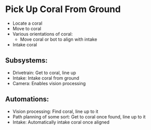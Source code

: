 # Pick Up Coral From Ground
* Locate a coral
* Move to coral
* Various orientations of coral:
    * Move coral or bot to align with intake
* Intake coral

## Subsystems:
* Drivetrain: Get to coral, line up
* Intake: Intake coral from ground
* Camera: Enables vision processing

## Automations:
* Vision processing: Find coral, line up to it
* Path planning of some sort: Get to coral once found, line up to it
* Intake: Automatically intake coral once aligned